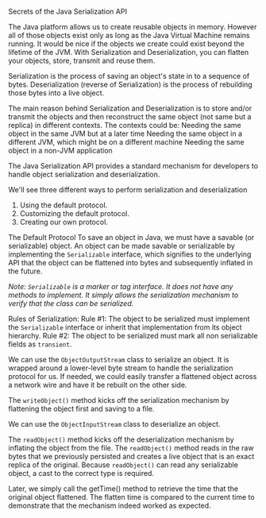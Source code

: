 Secrets of the Java Serialization API

The Java platform allows us to create reusable objects in memory. However all of those objects exist only as long as the Java Virtual Machine remains running. It would be nice if the objects we create could exist beyond the lifetime of the JVM. With Serialization and Deserialization, you can flatten your objects, store, transmit and reuse them.

Serialization is the process of saving an object's state in to a sequence of bytes.
Deserialization (reverse of Serialization) is the process of rebuilding those bytes into a live object.

The main reason behind Serialization and Deserialization is to store and/or transmit the objects and then reconstruct the same object (not same but a replica) in different contexts. The contexts could be:
Needing the same object in the same JVM but at a later time
Needing the same object in a different JVM, which might be on a different machine
Needing the same object in a non-JVM application

The Java Serialization API provides a standard mechanism for developers to handle object serialization and deserialization.

We'll see three different ways to perform serialization and deserialization
1. Using the default protocol.
2. Customizing the default protocol.
3. Creating our own protocol.

The Default Protocol
To save an object in Java, we must have a savable (or serializable) object. An object can be made savable or serializable by implementing the `Serializable` interface, which signifies to the underlying API that the object can be flattened into bytes and subsequently inflated in the future.

*Note: `Serializable` is a marker or tag interface. It does not have any methods to implement. It simply allows the serialization mechanism to verify that the class can be serialized.*

Rules of Serialization:
Rule #1: The object to be serialized must implement the `Serializable` interface or inherit that implementation from its object hierarchy.
Rule #2: The object to be serialized must mark all non serializable fields as `transient`.

We can use the `ObjectOutputStream` class to serialize an object. It is wrapped around a lower-level byte stream to handle the serialization protocol for us. If needed, we could easily transfer a flattened object across a network wire and have it be rebuilt on the other side.

The `writeObject()` method kicks off the serialization mechanism by flattening the object first and saving to a file.

We can use the `ObjectInputStream` class to deserialize an object.

The `readObject()` method kicks off the deserialization mechanism by inflating the object from the file. The `readObject()` method reads in the raw bytes that we previously persisted and creates a live object that is an exact replica of the original. Because `readObject()` can read any serializable object, a cast to the correct type is required.

Later, we simply call the getTime() method to retrieve the time that the original object flattened. The flatten time is compared to the current time to demonstrate that the mechanism indeed worked as expected.
